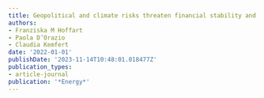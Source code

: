 ```yaml
---
title: Geopolitical and climate risks threaten financial stability and energy transitions
authors:
- Franziska M Hoffart
- Paola D’Orazio
- Claudia Kemfert
date: '2022-01-01'
publishDate: '2023-11-14T10:48:01.018477Z'
publication_types:
- article-journal
publication: '*Energy*'
---
```

